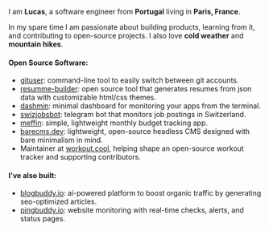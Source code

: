 I am **Lucas**, a software engineer from **Portugal** living in **Paris, France**.

In my spare time I am passionate about building products, learning from it, and contributing to open-source projects. I also love **cold weather** and **mountain hikes**.

#### Open Source Software:

- [gituser](https://github.com/lucasnevespereira/go-gituser): command-line tool to easily switch between git accounts.
- [resumme-builder](https://github.com/lucasnevespereira/resumme-builder): open source tool that generates resumes from json data with customizable html/css themes.
- [dashmin](https://github.com/lucasnevespereira/dashmin): minimal dashboard for monitoring your apps from the terminal.
- [swizjobsbot](https://github.com/lucasnevespereira/swizjobsbot): telegram bot that monitors job postings in Switzerland.
- [meffin](https://github.com/lucasnevespereira/meffin): simple, lightweight monthly budget tracking app.
- [barecms.dev](https://barecms.dev): lightweight, open-source headless CMS designed with bare minimalism in mind.
- Maintainer at [workout.cool](https://github.com/Snouzy/workout-cool), helping shape an open-source workout tracker and supporting contributors.

#### I've also built:

- [blogbuddy.io](https://blogbuddy.io): ai-powered platform to boost organic traffic by generating seo-optimized articles.
- [pingbuddy.io](https://pingbuddy.io): website monitoring with real-time checks, alerts, and status pages.
